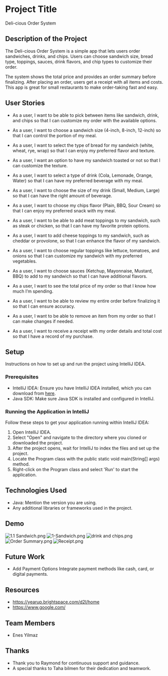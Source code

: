 # Project Title

Deli-cious Order System

## Description of the Project

The Deli-cious Order System is a simple app that lets users order sandwiches,
drinks, and chips. Users can choose sandwich size, bread type, toppings, sauces,
drink flavors, and chip types to customize their order.

The system shows the total price and provides an order summary before finalizing.
After placing an order, users get a receipt with all items and costs.
This app is great for small restaurants to make order-taking fast and easy.

## User Stories

- As a user, I want to be able to pick between items like sandwich, drink,
  and chips so that I can customize my order with the available options.

- As a user, I want to choose a sandwich size (4-inch, 8-inch, 12-inch)
  so that I can control the portion of my meal.

- As a user, I want to select the type of bread for my sandwich (white, wheat, rye, wrap)
  so that I can enjoy my preferred flavor and texture.

- As a user, I want an option to have my sandwich toasted or not so
  that I can customize the texture.

- As a user, I want to select a type of drink (Cola, Lemonade, Orange, Water)
  so that I can have my preferred beverage with my meal.

- As a user, I want to choose the size of my drink (Small, Medium, Large) so
  that I can have the right amount of beverage.

- As a user, I want to choose my chips flavor (Plain, BBQ, Sour Cream)
  so that I can enjoy my preferred snack with my meal.

- As a user, I want to be able to add meat toppings to my sandwich,
  such as steak or chicken, so that I can have my favorite protein options.

- As a user, I want to add cheese toppings to my sandwich, such as cheddar or
  provolone, so that I can enhance the flavor of my sandwich.

- As a user, I want to choose regular toppings like lettuce, tomatoes, and onions so
  that I can customize my sandwich with my preferred vegetables.

- As a user, I want to choose sauces (Ketchup, Mayonnaise, Mustard, BBQ)
  to add to my sandwich so that I can have additional flavors.

- As a user, I want to see the total price of my order
  so that I know how much I’m spending.

- As a user, I want to be able to review my entire order before finalizing it
  so that I can ensure accuracy.

- As a user, I want to be able to remove an item from my order so that
  I can make changes if needed.

- As a user, I want to receive a receipt with my order details and total cost
  so that I have a record of my purchase.

## Setup

Instructions on how to set up and run the project using IntelliJ IDEA.

### Prerequisites

- IntelliJ IDEA: Ensure you have IntelliJ IDEA installed, which you can download
  from [here](https://www.jetbrains.com/idea/download/).
- Java SDK: Make sure Java SDK is installed and configured in IntelliJ.

### Running the Application in IntelliJ

Follow these steps to get your application running within IntelliJ IDEA:

1. Open IntelliJ IDEA.
2. Select "Open" and navigate to the directory where you cloned or downloaded the project.
3. After the project opens, wait for IntelliJ to index the files and set up the project.
4. Locate the Program class with the public static void main(String[] args) method.
5. Right-click on the Program class and select 'Run' to start the application.

## Technologies Used

- Java: Mention the version you are using.
- Any additional libraries or frameworks used in the project.

## Demo

![1.1 Sandwich.png](imgs%2F1.1%20Sandwich.png)
![1-Sandwich.png](imgs%2F1-Sandwich.png)
![drink and chips.png](imgs%2Fdrink%20and%20chips.png)
![Order Summary.png](imgs%2FOrder%20Summary.png)
![Receipt.png](imgs%2FReceipt.png)

## Future Work

- Add Payment Options
  Integrate payment methods like cash, card, or digital payments.

## Resources

- https://yearup.brightspace.com/d2l/home
- https://www.google.com/

## Team Members

- Enes Yilmaz

## Thanks

- Thank you to Raymond for continuous support and guidance.
- A special thanks to Taha bilmen for their dedication and teamwork.